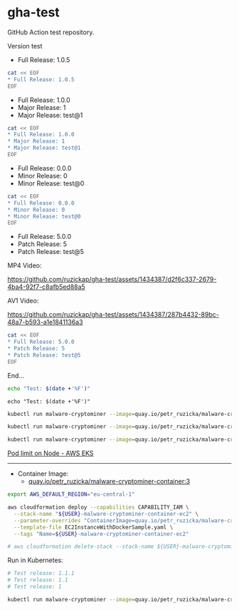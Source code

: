 # gha-test

GitHub Action test repository.

Version test

[//]: # (x-release-please-start-version)

* Full Release: 1.0.5

```bash
cat << EOF
* Full Release: 1.0.5
EOF
```

[//]: # (x-release-please-end)

[//]: # (x-release-please-start-major)

* Full Release: 1.0.0
* Major Release: 1
* Major Release: test@1

```bash
cat << EOF
* Full Release: 1.0.0
* Major Release: 1
* Major Release: test@1
EOF
```

[//]: # (x-release-please-end)

[//]: # (x-release-please-start-minor)

* Full Release: 0.0.0
* Minor Release: 0
* Minor Release: test@0

```bash
cat << EOF
* Full Release: 0.0.0
* Minor Release: 0
* Minor Release: test@0
EOF
```

[//]: # (x-release-please-end)

[//]: # (x-release-please-start-patch)

* Full Release: 5.0.0
* Patch Release: 5
* Patch Release: test@5

MP4 Video:

<https://github.com/ruzickap/gha-test/assets/1434387/d2f6c337-2679-4ba4-92f7-c8afb5ed88a5>

AV1 Video:

<https://github.com/ruzickap/gha-test/assets/1434387/287b4432-89bc-48a7-b593-a1e1841136a3>

```bash
cat << EOF
* Full Release: 5.0.0
* Patch Release: 5
* Patch Release: test@5
EOF
```

[//]: # (x-release-please-end)

End...

```bash
echo "Test: $(date +'%F')"
```

```shell
echo "Test: $(date +'%F')"
```

<!-- x-release-please-start-version -->
```bash
kubectl run malware-cryptominer --image=quay.io/petr_ruzicka/malware-cryptominer-container:3.0.0
```
<!-- x-release-please-end -->

<!-- x-release-please-start-major -->
```bash
kubectl run malware-cryptominer --image=quay.io/petr_ruzicka/malware-cryptominer-container:2
```
<!-- x-release-please-end -->

<!-- x-release-please-start-minor -->
```bash
kubectl run malware-cryptominer --image=quay.io/petr_ruzicka/malware-cryptominer-container:2.1
```
<!-- x-release-please-end -->

[Pod limit on Node - AWS EKS](https://stackoverflow.com/questions/57970896/pod-limit-on-node-aws-eks/57971006)

---

* Container Image:
  * [quay.io/petr_ruzicka/malware-cryptominer-container:3](https://quay.io/petr_ruzicka/malware-cryptominer-container:2.0.0)<!-- x-release-please-start-version -->

<!-- x-release-please-start-version -->

```bash
export AWS_DEFAULT_REGION="eu-central-1"

aws cloudformation deploy --capabilities CAPABILITY_IAM \
  --stack-name "${USER}-malware-cryptominer-container-ec2" \
  --parameter-overrides "ContainerImage=quay.io/petr_ruzicka/malware-cryptominer-container:2.0.0" \
  --template-file EC2InstanceWithDockerSample.yaml \
  --tags "Name=${USER}-malware-cryptominer-container-ec2"

# aws cloudformation delete-stack --stack-name ${USER}-malware-cryptominer-container-ec2
```

<!-- x-release-please-end -->

Run in Kubernetes:

<!-- x-release-please-start-version -->

```bash
# Test release: 1.1.1
# Test release: 1.1
# Test release: 1

kubectl run malware-cryptominer --image=quay.io/petr_ruzicka/malware-cryptominer-container:2.0.0
```

<!-- x-release-please-end -->

